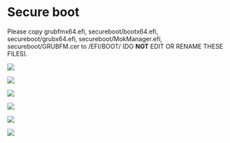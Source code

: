 # Secure boot 

Please copy grubfmx64.efi, secureboot/bootx64.efi, secureboot/grubx64.efi, secureboot/MokManager.efi, secureboot/GRUBFM.cer to /EFI/BOOT/ (DO **NOT** EDIT OR RENAME THESE FILES). 

![](https://github.com/a1ive/grub2-filemanager/raw/gh-pages/1.png) 

![](https://github.com/a1ive/grub2-filemanager/raw/gh-pages/2.png) 

![](https://github.com/a1ive/grub2-filemanager/raw/gh-pages/3.png) 

![](https://github.com/a1ive/grub2-filemanager/raw/gh-pages/4.png) 

![](https://github.com/a1ive/grub2-filemanager/raw/gh-pages/5.png) 

![](https://github.com/a1ive/grub2-filemanager/raw/gh-pages/6.png) 

